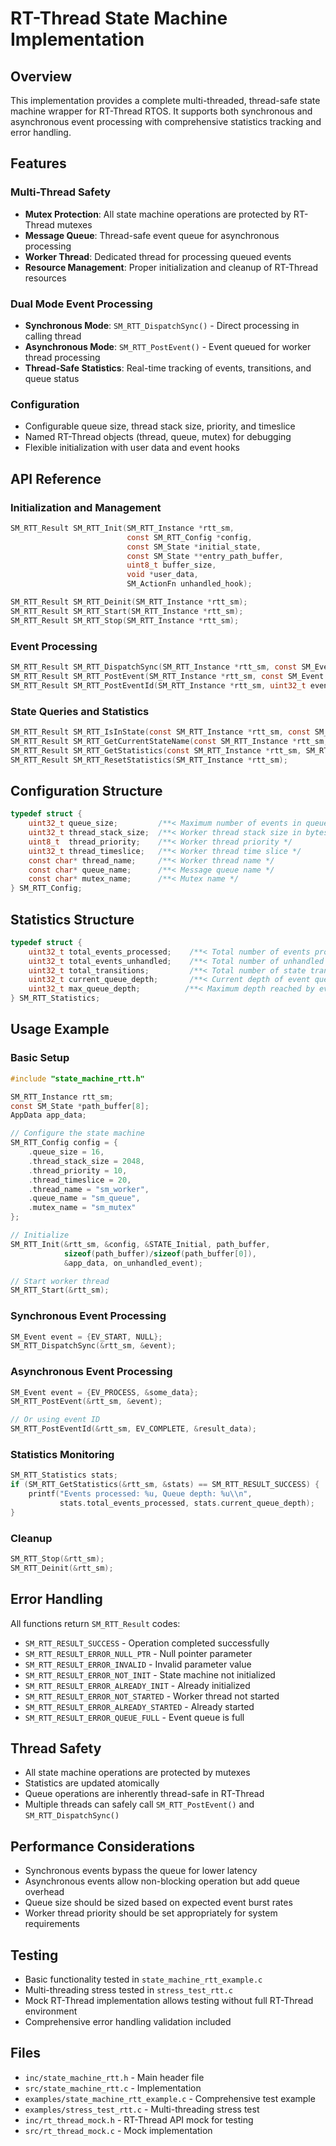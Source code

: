 # RT-Thread State Machine Implementation

## Overview
This implementation provides a complete multi-threaded, thread-safe state machine wrapper for RT-Thread RTOS. It supports both synchronous and asynchronous event processing with comprehensive statistics tracking and error handling.

## Features

### Multi-Thread Safety
- **Mutex Protection**: All state machine operations are protected by RT-Thread mutexes
- **Message Queue**: Thread-safe event queue for asynchronous processing  
- **Worker Thread**: Dedicated thread for processing queued events
- **Resource Management**: Proper initialization and cleanup of RT-Thread resources

### Dual Mode Event Processing
- **Synchronous Mode**: `SM_RTT_DispatchSync()` - Direct processing in calling thread
- **Asynchronous Mode**: `SM_RTT_PostEvent()` - Event queued for worker thread processing
- **Thread-Safe Statistics**: Real-time tracking of events, transitions, and queue status

### Configuration
- Configurable queue size, thread stack size, priority, and timeslice
- Named RT-Thread objects (thread, queue, mutex) for debugging
- Flexible initialization with user data and event hooks

## API Reference

### Initialization and Management
```c
SM_RTT_Result SM_RTT_Init(SM_RTT_Instance *rtt_sm,
                          const SM_RTT_Config *config,
                          const SM_State *initial_state,
                          const SM_State **entry_path_buffer,
                          uint8_t buffer_size,
                          void *user_data,
                          SM_ActionFn unhandled_hook);

SM_RTT_Result SM_RTT_Deinit(SM_RTT_Instance *rtt_sm);
SM_RTT_Result SM_RTT_Start(SM_RTT_Instance *rtt_sm);
SM_RTT_Result SM_RTT_Stop(SM_RTT_Instance *rtt_sm);
```

### Event Processing
```c
SM_RTT_Result SM_RTT_DispatchSync(SM_RTT_Instance *rtt_sm, const SM_Event *event);
SM_RTT_Result SM_RTT_PostEvent(SM_RTT_Instance *rtt_sm, const SM_Event *event);
SM_RTT_Result SM_RTT_PostEventId(SM_RTT_Instance *rtt_sm, uint32_t event_id, void *context);
```

### State Queries and Statistics
```c
SM_RTT_Result SM_RTT_IsInState(const SM_RTT_Instance *rtt_sm, const SM_State *state, bool *is_in_state);
SM_RTT_Result SM_RTT_GetCurrentStateName(const SM_RTT_Instance *rtt_sm, const char **state_name);
SM_RTT_Result SM_RTT_GetStatistics(const SM_RTT_Instance *rtt_sm, SM_RTT_Statistics *stats);
SM_RTT_Result SM_RTT_ResetStatistics(SM_RTT_Instance *rtt_sm);
```

## Configuration Structure
```c
typedef struct {
    uint32_t queue_size;         /**< Maximum number of events in queue */
    uint32_t thread_stack_size;  /**< Worker thread stack size in bytes */
    uint8_t  thread_priority;    /**< Worker thread priority */
    uint32_t thread_timeslice;   /**< Worker thread time slice */
    const char* thread_name;     /**< Worker thread name */
    const char* queue_name;      /**< Message queue name */
    const char* mutex_name;      /**< Mutex name */
} SM_RTT_Config;
```

## Statistics Structure
```c
typedef struct {
    uint32_t total_events_processed;    /**< Total number of events processed */
    uint32_t total_events_unhandled;    /**< Total number of unhandled events */
    uint32_t total_transitions;         /**< Total number of state transitions */
    uint32_t current_queue_depth;       /**< Current depth of event queue */
    uint32_t max_queue_depth;          /**< Maximum depth reached by event queue */
} SM_RTT_Statistics;
```

## Usage Example

### Basic Setup
```c
#include "state_machine_rtt.h"

SM_RTT_Instance rtt_sm;
const SM_State *path_buffer[8];
AppData app_data;

// Configure the state machine
SM_RTT_Config config = {
    .queue_size = 16,
    .thread_stack_size = 2048,
    .thread_priority = 10,
    .thread_timeslice = 20,
    .thread_name = "sm_worker",
    .queue_name = "sm_queue",
    .mutex_name = "sm_mutex"
};

// Initialize
SM_RTT_Init(&rtt_sm, &config, &STATE_Initial, path_buffer, 
            sizeof(path_buffer)/sizeof(path_buffer[0]), 
            &app_data, on_unhandled_event);

// Start worker thread
SM_RTT_Start(&rtt_sm);
```

### Synchronous Event Processing
```c
SM_Event event = {EV_START, NULL};
SM_RTT_DispatchSync(&rtt_sm, &event);
```

### Asynchronous Event Processing
```c
SM_Event event = {EV_PROCESS, &some_data};
SM_RTT_PostEvent(&rtt_sm, &event);

// Or using event ID
SM_RTT_PostEventId(&rtt_sm, EV_COMPLETE, &result_data);
```

### Statistics Monitoring
```c
SM_RTT_Statistics stats;
if (SM_RTT_GetStatistics(&rtt_sm, &stats) == SM_RTT_RESULT_SUCCESS) {
    printf("Events processed: %u, Queue depth: %u\\n", 
           stats.total_events_processed, stats.current_queue_depth);
}
```

### Cleanup
```c
SM_RTT_Stop(&rtt_sm);
SM_RTT_Deinit(&rtt_sm);
```

## Error Handling
All functions return `SM_RTT_Result` codes:
- `SM_RTT_RESULT_SUCCESS` - Operation completed successfully
- `SM_RTT_RESULT_ERROR_NULL_PTR` - Null pointer parameter
- `SM_RTT_RESULT_ERROR_INVALID` - Invalid parameter value
- `SM_RTT_RESULT_ERROR_NOT_INIT` - State machine not initialized
- `SM_RTT_RESULT_ERROR_ALREADY_INIT` - Already initialized
- `SM_RTT_RESULT_ERROR_NOT_STARTED` - Worker thread not started
- `SM_RTT_RESULT_ERROR_ALREADY_STARTED` - Already started
- `SM_RTT_RESULT_ERROR_QUEUE_FULL` - Event queue is full

## Thread Safety
- All state machine operations are protected by mutexes
- Statistics are updated atomically
- Queue operations are inherently thread-safe in RT-Thread
- Multiple threads can safely call `SM_RTT_PostEvent()` and `SM_RTT_DispatchSync()`

## Performance Considerations
- Synchronous events bypass the queue for lower latency
- Asynchronous events allow non-blocking operation but add queue overhead
- Queue size should be sized based on expected event burst rates
- Worker thread priority should be set appropriately for system requirements

## Testing
- Basic functionality tested in `state_machine_rtt_example.c`
- Multi-threading stress tested in `stress_test_rtt.c` 
- Mock RT-Thread implementation allows testing without full RT-Thread environment
- Comprehensive error handling validation included

## Files
- `inc/state_machine_rtt.h` - Main header file
- `src/state_machine_rtt.c` - Implementation
- `examples/state_machine_rtt_example.c` - Comprehensive test example
- `examples/stress_test_rtt.c` - Multi-threading stress test
- `inc/rt_thread_mock.h` - RT-Thread API mock for testing
- `src/rt_thread_mock.c` - Mock implementation